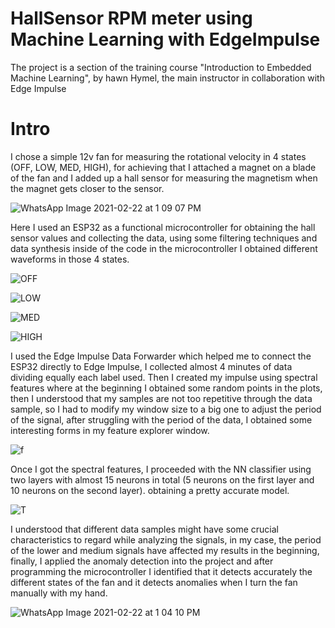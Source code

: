 # HallSensor RPM meter using Machine Learning with EdgeImpulse
The project is a section of the training course "Introduction to Embedded Machine Learning", by hawn Hymel, the main instructor in collaboration with Edge Impulse

# Intro

I chose a simple 12v fan for measuring the rotational velocity in 4 states (OFF, LOW, MED, HIGH), for achieving that I attached a magnet on a blade of the fan and I added up a hall sensor for measuring the magnetism when the magnet gets closer to the sensor.

![WhatsApp Image 2021-02-22 at 1 09 07 PM](https://user-images.githubusercontent.com/46487846/108938342-886a7100-7615-11eb-8d7e-b430da49ac7f.jpeg)

Here I used an ESP32 as a functional microcontroller for obtaining the hall sensor values and collecting the data, using some filtering techniques and data synthesis inside of the code in the microcontroller I obtained different waveforms in those 4 states.

![OFF](https://user-images.githubusercontent.com/46487846/108938068-024e2a80-7615-11eb-9e41-62b029ecdaf8.PNG)

![LOW](https://user-images.githubusercontent.com/46487846/108938064-01b59400-7615-11eb-8bf6-a701101ec39b.PNG)

![MED](https://user-images.githubusercontent.com/46487846/108938065-024e2a80-7615-11eb-8056-75ee079e24fe.PNG)

![HIGH](https://user-images.githubusercontent.com/46487846/108938063-011cfd80-7615-11eb-8680-77f0432a8ae8.PNG)

I used the Edge Impulse Data Forwarder which helped me to connect the ESP32 directly to Edge Impulse, I collected almost 4 minutes of data dividing equally each label used. Then I created my impulse using spectral features where at the beginning I obtained some random points in the plots, then I understood that my samples are not too repetitive through the data sample, so I had to modify my window size to a big one to adjust the period of the signal, after struggling with the period of the data, I obtained some interesting forms in my feature explorer window.

![f](https://user-images.githubusercontent.com/46487846/108938070-02e6c100-7615-11eb-8e84-ccbc4ae03d84.PNG)

Once I got the spectral features, I proceeded with the NN classifier using two layers with almost 15 neurons in total (5 neurons on the first layer and 10 neurons on the second layer). obtaining a pretty accurate model.

![T](https://user-images.githubusercontent.com/46487846/108938069-024e2a80-7615-11eb-975a-8f98aef2511d.PNG)

I understood that different data samples might have some crucial characteristics to regard while analyzing the signals, in my case, the period of the lower and medium signals have affected my results in the beginning, finally, I applied the anomaly detection into the project and after programming the microcontroller I identified that it detects accurately the different states of the fan and it detects anomalies when I turn the fan manually with my hand.

![WhatsApp Image 2021-02-22 at 1 04 10 PM](https://user-images.githubusercontent.com/46487846/108938339-87d1da80-7615-11eb-9257-de48ba983105.jpeg)


